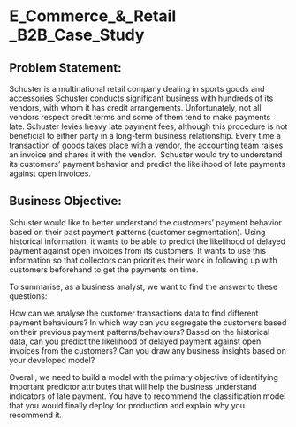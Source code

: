# E_Commerce_&_Retail _B2B_Case_Study #

## Problem Statement:
Schuster is a multinational retail company dealing in sports goods and accessories
Schuster conducts significant business with hundreds of its vendors, with whom it has credit arrangements. 
Unfortunately, not all vendors respect credit terms and some of them tend to make payments late. 
Schuster levies heavy late payment fees, although this procedure is not beneficial to either party in a long-term business relationship.
Every time a transaction of goods takes place with a vendor, the accounting team raises an invoice and shares it with the vendor. 
Schuster would try to understand its customers’ payment behavior and predict the likelihood of late payments against open invoices.

## Business Objective:
Schuster would like to better understand the customers’ payment behavior based on their past payment patterns (customer segmentation).
Using historical information, it wants to be able to predict the likelihood of delayed payment against open invoices from its customers.
It wants to use this information so that collectors can priorities their work in following up with customers beforehand to get the payments on time.

To summarise, as a business analyst, we want to find the answer to these questions:

How can we analyse the customer transactions data to find different payment behaviours?
In which way can you segregate the customers based on their previous payment patterns/behaviours?
Based on the historical data, can you predict the likelihood of delayed payment against open invoices from the customers?
Can you draw any business insights based on your developed model?


Overall, we need to build a model with the primary objective of identifying important predictor attributes that will help the business understand indicators of late payment. You have to recommend the classification model that you would finally deploy for production and explain why you recommend it.



